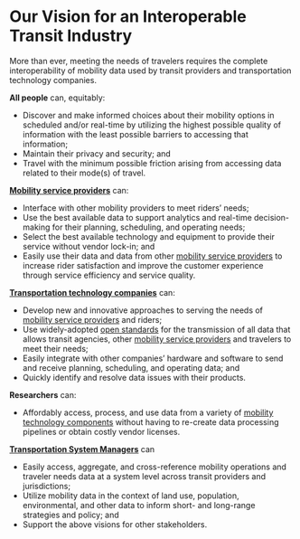 # Our Vision for an Interoperable Transit Industry

More than ever, meeting the needs of travelers requires the complete interoperability of mobility data used by transit providers and transportation technology companies.

**All people** can, equitably:  

- Discover and make informed choices about their mobility options in scheduled and/or real-time by utilizing the highest possible quality of information with the least possible barriers to accessing that information;  
- Maintain their privacy and security; and  
- Travel with the minimum possible friction arising from accessing data related to their mode(s) of travel.  

**[Mobility service providers](definitions.md#mobility_service_provider)** can:  

- Interface with other mobility providers to meet riders’ needs;  
- Use the best available data to support analytics and real-time decision-making for their planning, scheduling, and operating needs;  
- Select the best available technology and equipment to provide their service without vendor lock-in; and  
- Easily use their data and data from other [mobility service providers](definitions.md#mobility_service_provider) to increase rider satisfaction and improve the customer experience through service efficiency and service quality.  

**[Transportation technology companies](definitions.md#transportation_technology_company)** can:  

- Develop new and innovative approaches to serving the needs of [mobility service providers](definitions.md#mobility_service_provider) and riders;  
- Use widely-adopted [open standards](definitions.md#open_standards) for the transmission of all data that allows transit agencies, other [mobility service providers](definitions.md#mobility_service_provider) and travelers to meet their needs;  
- Easily integrate with other companies’ hardware and software to send and receive planning, scheduling, and operating data; and  
- Quickly identify and resolve data issues with their products.  

**Researchers** can:  

- Affordably access, process, and use data from a variety of [mobility technology components](definitions.md#mobility_technology_component) without having to re-create data processing pipelines or obtain costly vendor licenses.  

**[Transportation System Managers](definitions.md#transportation_system_manager)** can

- Easily access, aggregate, and cross-reference mobility operations and traveler needs data at a system level across transit providers and jurisdictions;  
- Utilize mobility data in the context of land use, population, environmental, and other data to inform short- and long-range strategies and policy; and  
- Support the above visions for other stakeholders.
